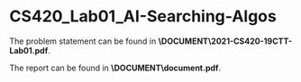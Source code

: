 # CS420_Lab01_AI-Searching-Algos
The problem statement can be found in **\DOCUMENT\2021-CS420-19CTT-Lab01.pdf**.

The report can be found in **\DOCUMENT\document.pdf**.

